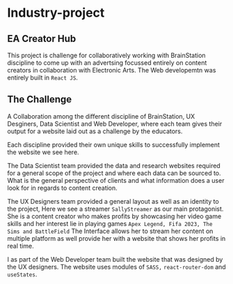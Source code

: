 # Industry-project

## EA Creator Hub

This project is challenge for collaboratively working with BrainStation discipline to come up with an advertsing focussed entirely on content creators in collaboration with Electronic Arts. The Web developemtn was entirely built in `React JS`.

## The Challenge

A Collaboration among the different discipline of BrainStation, UX Desginers, Data Scientist and Web Developer, where each team gives their output for a website laid out as a challenge by the educators.

Each discipline provided their own unique skills to successfully implement the website we see here.

The Data Scientist team provided the data and research websites required for a general scope of the project and where each data can be sourced to. What is the general perspective of clients and what information does a user look for in regards to content creation.

The UX Designers team provided a general layout as well as an identity to the project, Here we see a streamer `SallyStreamer` as our main protagonist. She is a content creator who makes profits by showcasing her video game skills and her interest lie in playing games `Apex Legend, Fifa 2023, The Sims and BattleField` The Interface allows her to stream her content on multiple platform as well provide her with a website that shows her profits in real time.

I as part of the Web Developer team built the website that was designed by the UX designers. The website uses modules of `SASS,` `react-router-dom` and `useStates`.
